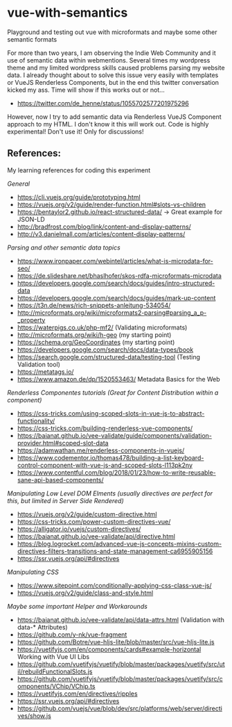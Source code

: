 # vue-with-semantics
Playground and testing out vue with microformats and maybe some other semantic formats

For more than two years, I am observing the Indie Web Community and it use of semantic data within webmentions. Several times my wordpress theme and my limited wordpress skills caused problems parsing my website data. I already thought about to solve this issue very easily with templates or VueJS Renderless Components, but in the end this twitter conversation kicked my ass. Time will show if this works out or not...
* https://twitter.com/de_henne/status/1055702577201975296

However, now I try to add semantic data via Renderless VueJS Component approach to my HTML. I don't know it this will work out. Code is highly experimental! Don't use it! Only for discussions!

## References:

My learning references for coding this experiment

_General_
* https://cli.vuejs.org/guide/prototyping.html
* https://vuejs.org/v2/guide/render-function.html#slots-vs-children
* https://bentaylor2.github.io/react-structured-data/ -> Great example for JSON-LD
* http://bradfrost.com/blog/link/content-and-display-patterns/
* http://v3.danielmall.com/articles/content-display-patterns/

_Parsing and other semantic data topics_
* https://www.ironpaper.com/webintel/articles/what-is-microdata-for-seo/
* https://de.slideshare.net/bhaslhofer/skos-rdfa-microformats-microdata
* https://developers.google.com/search/docs/guides/intro-structured-data
* https://developers.google.com/search/docs/guides/mark-up-content
* https://t3n.de/news/rich-snippets-anleitung-534054/
* http://microformats.org/wiki/microformats2-parsing#parsing_a_p-_property
* https://waterpigs.co.uk/php-mf2/ (Validating microformats)
* http://microformats.org/wiki/h-geo (my starting point)
* https://schema.org/GeoCoordinates (my starting point)
* https://developers.google.com/search/docs/data-types/book
* https://search.google.com/structured-data/testing-tool (Testing Validation tool)
* https://metatags.io/
* https://www.amazon.de/dp/1520553463/ Metadata Basics for the Web

_Renderless Componentes tutorials (Great for Content Distribution within a component)_
* https://css-tricks.com/using-scoped-slots-in-vue-js-to-abstract-functionality/
* https://css-tricks.com/building-renderless-vue-components/
* https://baianat.github.io/vee-validate/guide/components/validation-provider.html#scoped-slot-data
* https://adamwathan.me/renderless-components-in-vuejs/
* https://www.codementor.io/thomas478/building-a-list-keyboard-control-component-with-vue-js-and-scoped-slots-l113pk2ny
* https://www.contentful.com/blog/2018/01/23/how-to-write-reusable-sane-api-based-components/

_Manipulating Low Level DOM Elments (usually directives are perfect for this, but limited in Server Side Rendered)_
* https://vuejs.org/v2/guide/custom-directive.html
* https://css-tricks.com/power-custom-directives-vue/
* https://alligator.io/vuejs/custom-directives/
* https://baianat.github.io/vee-validate/api/directive.html
* https://blog.logrocket.com/advanced-vue-js-concepts-mixins-custom-directives-filters-transitions-and-state-management-ca6955905156
* https://ssr.vuejs.org/api/#directives

_Manipulating CSS_
* https://www.sitepoint.com/conditionally-applying-css-class-vue-js/
* https://vuejs.org/v2/guide/class-and-style.html

_Maybe some important Helper and Workarounds_
* https://baianat.github.io/vee-validate/api/data-attrs.html (Validation with data-* Attributes)
* https://github.com/y-nk/vue-fragment
* https://github.com/Botre/vue-hljs-lite/blob/master/src/vue-hljs-lite.js
* https://vuetifyjs.com/en/components/cards#example-horizontal  Working with Vue UI Libs
* https://github.com/vuetifyjs/vuetify/blob/master/packages/vuetify/src/util/rebuildFunctionalSlots.js
* https://github.com/vuetifyjs/vuetify/blob/master/packages/vuetify/src/components/VChip/VChip.ts
* https://vuetifyjs.com/en/directives/ripples
* https://ssr.vuejs.org/api/#directives
* https://github.com/vuejs/vue/blob/dev/src/platforms/web/server/directives/show.js
